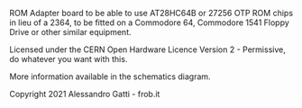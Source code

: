 ROM Adapter board to be able to use AT28HC64B or 27256 OTP ROM chips in lieu of a 2364, to be fitted on a Commodore 64, Commodore 1541 Floppy Drive or other similar equipment.

Licensed under the CERN Open Hardware Licence Version 2 - Permissive, do whatever you want with this.

More information available in the schematics diagram.

Copyright 2021 Alessandro Gatti - frob.it
